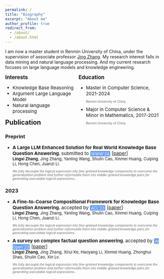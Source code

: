 ```yaml
---
permalink: /
title: "Biography"
excerpt: "About me"
author_profile: true
redirect_from: 
  - /about/
  - /about.html
---
```


I am now a master student in Renmin University of China, under the supervision of associate professor [Jing Zhang](https://xiaojingzi.github.io/). My research interest falls in data mining and natural language processing. And my current research focuses on large language models and knowledge engineering.

<div class="row">
	<div style="width:45%;float:left;">
		<div style="font-size:17px;font-weight:bold;">Interests</div>
		<ul class="ul-interests mb-0">
			<li style="font-size:15px;">Knowledge Base Reasoning</li>
			<li style="font-size:15px;">Argument Large Language Model</li>
			<li style="font-size:15px;">Natural language processing</li>
		</ul>
	</div><div style="width:53%;float:right;">
		<div style="font-size:17px;font-weight:bold;">Education</div>
		<ul class="ul-edu fa-ul mb-0">
			<li>
				<i class="fa-li fas fa-graduation-cap"></i>
				<div class="description" >
					<p style="font-size:15px;margin:0rem;">Master in Computer Science, 2021-2024</p>
					<p style="font-size:10px;color:rgba(0,0,0,.6)">Renmin University of China</p>
				</div>
			</li>
			<li>
				<i class="fa-li fas fa-graduation-cap"></i>
				<div class="description" >
					<p style="font-size:15px;margin:0rem;">Major in Computer Science &amp; Minor in Mathematics, 2017-2021</p>
					<p style="font-size:10px;color:rgba(0,0,0,.6)">Renmin University of China</p>
				</div>
			</li>
		</ul>
	</div>
</div>

<style>
.conference{
    color: #fff;
    background-color:rgba(48, 125, 246, 0.75);
    border-radius: 0.12rem;
    box-shadow: 0 2px 5px 0 rgba(0,0,0,0.06), 0 2px 10px 0 rgba(0,0,0,0.06);
    padding: 0.05em 0.2em;
    margin-right: 5px;
    margin-left: 5px;
    font-size:13px;
}
</style>
<div>
<p></p>
<p></p>
<h2>Publication</h2>
<h3>Preprint</h3>
<ul>
    <li>
        <p style="font-size:15px;margin:0rem;"><strong>A Large LLM Enhanced Solution for Real World Knowledge Base Question Answering. </strong><span>submitted to</span><span class="conference">WWW'24</span>[<a href="https://arxiv.org/pdf/2305.08845" target="_blank">paper</a>]</p>
        <p style="font-size:13px;margin:0rem;"><strong>Lingxi Zhang</strong>, Jing Zhang, Yanling Wang, Shulin Cao, Xinmei Huang, Cuiping Li, Hong Chen, Juanzi Li.</p>
        <p style="font-size:10px;color:rgba(0,0,0,.6)">
          <i>We fully decouple the logical expression into fine-grained knowledge components to overcome the generalization problem and further reformulate them into middle-grained knowledge pairs for generating executable logical expressions.</i>.
          <br>
      	</p>
    </li>
</ul>
<h3>2023</h3>
<ul>
    <li>
        <p style="font-size:15px;margin:0rem;"><strong>A Fine-to-Coarse Compositional Framework for Knowledge Base Question Answering. </strong><span>accepted by</span><span class="conference">ACL'23</span>[<a href="https://arxiv.org/pdf/2305.08845" target="_blank">paper</a>]</p>
        <p style="font-size:13px;margin:0rem;"><strong>Lingxi Zhang</strong>, Jing Zhang, Yanling Wang, Shulin Cao, Xinmei Huang, Cuiping Li, Hong Chen, Juanzi Li.</p>
        <p style="font-size:10px;color:rgba(0,0,0,.6)">
          <i>We fully decouple the logical expression into fine-grained knowledge components to overcome the generalization problem and further reformulate them into middle-grained knowledge pairs for generating executable logical expressions.</i>.
          <br>
      	</p>
    </li>
    <li>
        <p style="font-size:15px;margin:0rem;"><strong>A survey on complex factual question answering. </strong><span>accepted by</span><span class="conference">AI Open'23</span>[<a href="https://arxiv.org/pdf/2305.08845" target="_blank">paper</a>]</p>
        <p style="font-size:13px;margin:0rem;"><strong>Lingxi Zhang</strong>, Jing Zhang, Xirui Ke, Haoyang Li, Xinmei Huang, Zhonghui Shao, Shulin Cao, Xin Lv.</p>
        <p style="font-size:10px;color:rgba(0,0,0,.6)">
          <i>We fully decouple the logical expression into fine-grained knowledge components to overcome the generalization problem and further reformulate them into middle-grained knowledge pairs for generating executable logical expressions.</i>.
          <br>
      	</p>
    </li>

</ul>
</div>

